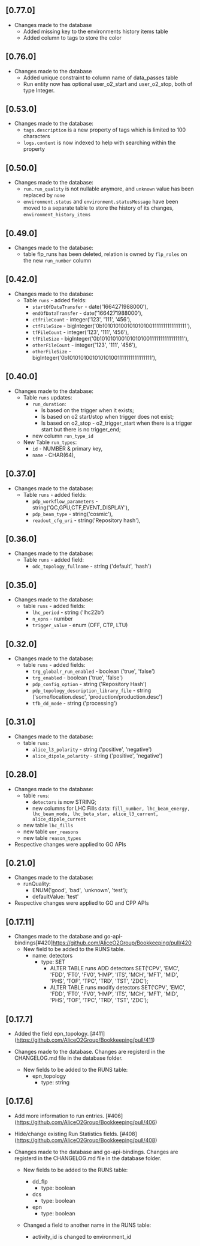 ## [0.77.0]
* Changes made to the database
  * Added missing key to the environments history items table
  * Added column to tags to store the color

## [0.76.0]
* Changes made to the database
  * Added unique constraint to column name of data_passes table
  * Run entity now has optional user_o2_start and user_o2_stop, both of type Integer.

## [0.53.0]
* Changes made to the database:
  * `tags.description` is a new property of tags which is limited to 100 characters
  * `logs.content` is now indexed to help with searching within the property

## [0.50.0]
* Changes made to the database:
  * `run.run_quality` is not nullable anymore, and `unknown` value has been replaced by `none`
  * `environment.status` and `environment.statusMessage` have been moved to a separate table to store the history of its changes, `environment_history_items`

## [0.49.0]
* Changes made to the database:
  * table flp_runs has been deleted, relation is owned by `flp_roles` on the new `run_number` column

## [0.42.0]
* Changes made to the database:
  * Table `runs` - added fields:
      * `startOfDataTransfer` - date('1664271988000'),
      * `endOfDataTransfer` - date('1664271988000'),
      * `ctfFileCount` -  integer('123', '111', '456'),
      * `ctfFileSize` - bigInteger('0b1010101001010101001111111111111111'),
      * `tfFileCount` - integer('123', '111', '456'),
      * `tfFileSize` - bigInteger('0b1010101001010101001111111111111111'),
      * `otherFileCount` - integer('123', '111', '456'),
      * `otherFileSize` - bigInteger('0b1010101001010101001111111111111111'),

## [0.40.0]
* Changes made to the database:
  * Table `runs` updates:
    * `run_duration`:
      * Is based on the trigger when it exists;
      * Is based on o2 start/stop when trigger does not exist;
      * Is based on o2_stop - o2_trigger_start when there is a trigger start but there is no trigger_end;
    * new column `run_type_id` 
  * New Table `run_types`:
    * `id` - NUMBER & primary key,
    * `name` - CHAR(64),

## [0.37.0]
* Changes made to the database:
    * Table `runs` - added fields:
        * `pdp_workflow_parameters` - string('QC,GPU,CTF,EVENT_DISPLAY'),
        * `pdp_beam_type` - string('cosmic'),
        * `readout_cfg_uri` - string('Repository hash'),

## [0.36.0]
* Changes made to the database:
    * Table `runs` - added field:
        * `odc_topology_fullname` - string ('default', 'hash')

## [0.35.0]
* Changes made to the database:
    * table `runs` - added fields:
        * `lhc_period` - string ('lhc22b')
        * `n_epns` - number
        * `trigger_value` - enum (OFF, CTP, LTU)
## [0.32.0]
* Changes made to the database:
    * table `runs` - added fields:
        * `trg_globalr_run_enabled` - boolean ('true', 'false')
        * `trg_enabled` - boolean ('true', 'false')
        * `pdp_config_option` - string ('Repository Hash')
        * `pdp_topology_description_library_file` - string ('some/location.desc', 'production/production.desc')
        * `tfb_dd_mode` - string ('processing')

## [0.31.0]
* Changes made to the database:
  * table `runs`:
    * `alice_l3_polarity` - string ('positive', 'negative')
    * `alice_dipole_polarity` - string ('positive', 'negative')

## [0.28.0]
* Changes made to the database:
  * table `runs`:
    * `detectors` is now STRING;
    * new columns for LHC Fills data: `fill_number, lhc_beam_energy, lhc_beam_mode, lhc_beta_star, alice_l3_current, alice_dipole_current`
  * new table `lhc_fills`
  * new table `eor_reasons`
  * new table `reason_types`
* Respective changes were applied to GO APIs

## [0.21.0]
* Changes made to the database:
  * runQuality:
    * ENUM('good', 'bad', 'unknown', 'test');
    * defaultValue: 'test'
* Respective changes were applied to GO and CPP APIs
## [0.17.11]
* Changes made to the database and go-api-bindings[#420]https://github.com/AliceO2Group/Bookkeeping/pull/420
    * New field to be added to the RUNS table.
        - name: detectors
            - type: SET 
                - ALTER TABLE runs ADD detectors SET('CPV', 'EMC', 'FDD', 'FT0', 'FV0', 'HMP', 'ITS', 'MCH', 'MFT', 'MID', 'PHS', 'TOF', 'TPC', 'TRD', 'TST', 'ZDC');
                - ALTER TABLE runs modify detectors SET('CPV', 'EMC', 'FDD', 'FT0', 'FV0', 'HMP', 'ITS', 'MCH', 'MFT', 'MID', 'PHS', 'TOF', 'TPC', 'TRD', 'TST', 'ZDC');
## [0.17.7]
* Added the field epn_topology. [#411] (https://github.com/AliceO2Group/Bookkeeping/pull/411)
* Changes made to the database. Changes are registerd in the CHANGELOG.md file in the database folder.

    * New fields to be added to the RUNS table:
        - epn_topology
            - type: string 

## [0.17.6]
* Add more information to run entries. [#406] (https://github.com/AliceO2Group/Bookkeeping/pull/406)
* Hide/change existing Run Statistics fields. [#408] (https://github.com/AliceO2Group/Bookkeeping/pull/408)
* Changes made to the database and go-api-bindings. Changes are registerd in the CHANGELOG.md file in the database folder.

    * New fields to be added to the RUNS table:
        - dd_flp
            - type: boolean 
        - dcs
            - type: boolean 
        - epn
            - type: boolean 

    * Changed a field to another name in the RUNS table:
        - activity_id is changed to environment_id

